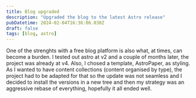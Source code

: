 ```yaml
---
title: Blog upgraded
description: "Upgraded the blog to the latest Astro release"
pubDatetime: 2024-02-04T16:36:06.030Z
draft: false
tags: [blog, astro]
---
```


One of the strenghts with a free blog platform is also what, at times, can become a burden. I tested out astro at v2 and a couple of months later, the project was already at v4. Also, I chosed a template, AstroPaper, as styling. As I wanted to have content collections (content organised by type), the project had to be adapted for that so the update was not seamless and I decided to install the versions in a new tree and then my strategy was an aggressive rebase of everything, hopefully it all ended well.
